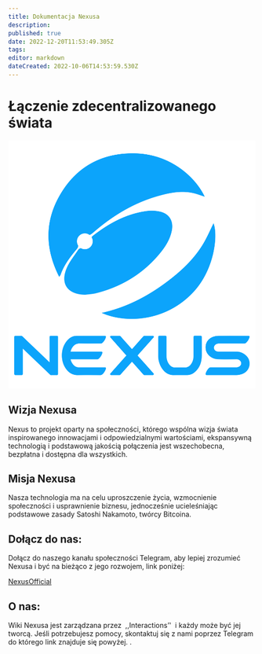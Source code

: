 ```yaml
---
title: Dokumentacja Nexusa
description: 
published: true
date: 2022-12-20T11:53:49.305Z
tags: 
editor: markdown
dateCreated: 2022-10-06T14:53:59.530Z
---
```


# Łączenie zdecentralizowanego świata

![](/nexuslogoblue1000px.png)

## Wizja Nexusa

Nexus to projekt oparty na społeczności, którego wspólna wizja świata inspirowanego innowacjami i odpowiedzialnymi wartościami, ekspansywną technologią i podstawową jakością połączenia jest wszechobecna, bezpłatna i dostępna dla wszystkich.

## Misja Nexusa

Nasza technologia ma na celu uproszczenie życia, wzmocnienie społeczności i usprawnienie biznesu, jednocześnie ucieleśniając podstawowe zasady Satoshi Nakamoto, twórcy Bitcoina.

## Dołącz do nas:

Dołącz do naszego kanału społeczności Telegram, aby lepiej zrozumieć Nexusa i być na bieżąco z jego rozwojem, link poniżej:

[NexusOfficial](https://t.me/NexusOfficial)

## O nas:

Wiki Nexusa jest zarządzana przez  ,,Interactions’'  i każdy może być jej tworcą. Jeśli potrzebujesz pomocy, skontaktuj się z nami poprzez Telegram do którego link znajduje się powyżej. .